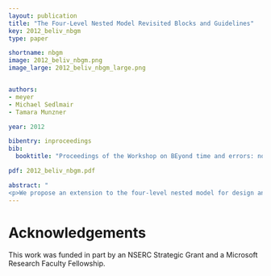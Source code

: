 ```yaml
---
layout: publication
title: "The Four-Level Nested Model Revisited Blocks and Guidelines"
key: 2012_beliv_nbgm
type: paper

shortname: nbgm
image: 2012_beliv_nbgm.png
image_large: 2012_beliv_nbgm_large.png


authors: 
- meyer
- Michael Sedlmair
- Tamara Munzner

year: 2012

bibentry: inproceedings
bib:
  booktitle: "Proceedings of the Workshop on BEyond time and errors: novel evaLuation methods for Information Visualization (BELIV)"

pdf: 2012_beliv_nbgm.pdf

abstract: "
<p>We propose an extension to the four-level nested model for design and validation of visualization systems that defines the term 'guidelines' in terms of blocks at each level. Blocks are the outcomes of the design process at a specific level, and guidelines discuss relationships between these blocks. Within-level guidelines provide comparisons for blocks within the same level, while between-level guidelines provide mappings between adjacent levels of design. These guidelines help a designer choose which abstractions, techniques, and algorithms are reasonable to combine when building a visualization system. This definition of guideline allows analysis of how the validation efforts in different kinds of papers typically lead to different kinds of guidelines. Analysis through the lens of blocks and guidelines also led us to identify four major needs: a definition of the meaning of block at the problem level; mid-level task taxonomies to fill in the blocks at the abstraction level; refinement of the model itself at the abstraction level; and a more complete set of guidelines that map up from the algorithm level to the technique level. These gaps in visualization knowledge present rich opportunities for future work.</p>"
---
```


# Acknowledgements

This work was funded in part by an NSERC Strategic Grant and a
Microsoft Research Faculty Fellowship.
